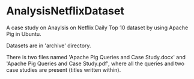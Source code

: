 # AnalysisNetflixDataset
A case study on Anaylsis on Netflix Daily Top 10 dataset by using Apache Pig in Ubuntu. 

Datasets are in 'archive' directory.

There is two files named 'Apache Pig Queries and Case Study.docx' and 'Apache Pig Queries and Case Study.pdf', where all the queries and two case studies are present (titles written within).
